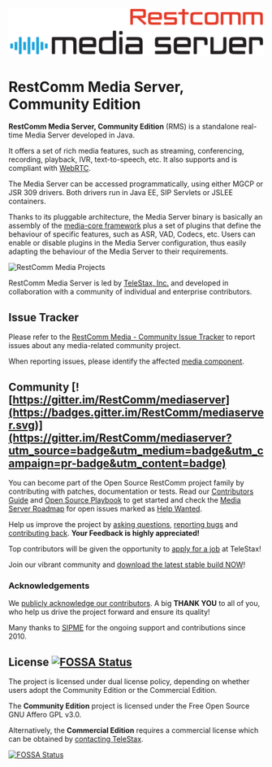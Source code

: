 ![RestComm Media](https://github.com/RestComm/media-server-standalone/blob/master/logo.svg)

# RestComm Media Server, Community Edition

**RestComm Media Server, Community Edition** (RMS) is a standalone real-time Media Server developed in Java.

It offers a set of rich media features, such as streaming, conferencing, recording, playback, IVR, text-to-speech, etc.
It also supports and is compliant with [WebRTC](http://www.webrtc.org/).

The Media Server can be accessed programmatically, using either MGCP or JSR 309 drivers.
Both drivers run in Java EE, SIP Servlets or JSLEE containers.

Thanks to its pluggable architecture, the Media Server binary is basically an assembly of the [media-core framework](https://github.com/RestComm/media-core) plus a set of plugins that define the behaviour of specific features, such as ASR, VAD, Codecs, etc.
Users can enable or disable plugins in the Media Server configuration, thus easily adapting the behaviour of the Media Server to their requirements.  

![RestComm Media Projects](http://www.plantuml.com/plantuml/png/TL1B2iCW4Drx2ib-2j5j5hdADDeY-0bgUlvEJB6YPEFuvdtWpPeondmuosYO5swPJquhWx25g2UEYP-VWNq6LqYQ0vTq_EW8bEmLsk2lc3yS3BiztiR3N7GNcEz4eX69Ev5iH9Anim5V06fsjn3zedeUfU3FHh35eiEoOaPFIMiwhzehElCN)

RestComm Media Server is led by [TeleStax, Inc.](http://www.telestax.com) and developed in collaboration with a community of individual and enterprise contributors.

## Issue Tracker

Please refer to the [RestComm Media - Community Issue Tracker](https://telestax.atlassian.net/projects/RMS/issues) to report issues about any media-related community project.

When reporting issues, please identify the affected [media component](https://telestax.atlassian.net/projects/RMS?selectedItem=com.atlassian.jira.jira-projects-plugin:components-page).

## Community [![https://gitter.im/RestComm/mediaserver](https://badges.gitter.im/RestComm/mediaserver.svg)](https://gitter.im/RestComm/mediaserver?utm_source=badge&utm_medium=badge&utm_campaign=pr-badge&utm_content=badge)

You can become part of the Open Source RestComm project family by contributing with patches, documentation or tests. Read our [Contributors Guide](https://github.com/RestComm/restcomm/wiki/Contribute-to-RestComm) and [Open Source Playbook](https://telestax.com/wp-content/uploads/2016/04/TeleStaxOpenSourcePlaybook.pdf) to get started and check the [Media Server Roadmap](https://github.com/RestComm/mediaserver/milestones) for open issues marked as [Help Wanted](https://github.com/RestComm/mediaserver/issues?q=is%3Aissue+is%3Aopen+label%3Ahelp-wanted).

Help us improve the project by [asking questions](https://groups.google.com/forum/#!forum/restcomm), [reporting bugs](https://telestax.atlassian.net/projects/RMS/issues) and [contributing back](https://github.com/RestComm/media-server-standalone/pulls).
**Your Feedback is highly appreciated!**

Top contributors will be given the opportunity to [apply for a job](https://telestax.com/jobs/) at TeleStax!

Join our vibrant community and [download the latest stable build NOW](https://www.restcomm.com/downloads/)!

### Acknowledgements

We [publicly acknowledge our contributors]((http://www.telestax.com/opensource/acknowledgments/)). A big **THANK YOU** to all of you, who help us drive the project forward and ensure its quality!

Many thanks to [SIPME](https://www.sipme.me/) for the ongoing support and contributions since 2010.

## License [![FOSSA Status](https://app.fossa.io/api/projects/git%2Bhttps%3A%2F%2Fgithub.com%2FRestComm%2Fmediaserver.svg?type=shield)](https://app.fossa.io/projects/git%2Bhttps%3A%2F%2Fgithub.com%2FRestComm%2Fmediaserver?ref=badge_shield)

The project is licensed under dual license policy, depending on whether users adopt the Community Edition or the Commercial Edition. 

The **Community Edition** project is licensed under the Free Open Source GNU Affero GPL v3.0.

Alternatively, the **Commercial Edition** requires a commercial license which can be obtained by [contacting TeleStax](http://www.telestax.com/contactus/#InquiryForm).

[![FOSSA Status](https://app.fossa.io/api/projects/git%2Bhttps%3A%2F%2Fgithub.com%2FRestComm%2Fmediaserver.svg?type=large)](https://app.fossa.io/projects/git%2Bhttps%3A%2F%2Fgithub.com%2FRestComm%2Fmediaserver?ref=badge_large)